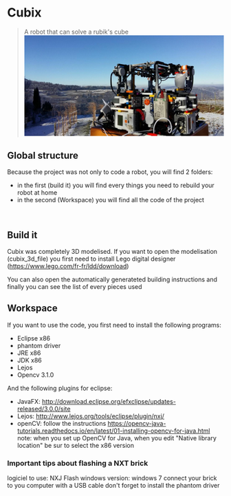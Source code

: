 # Cubix
> A robot that can solve a rubik's cube
![Image cubix](/images/photo_montagne_neige.jpg)
## Global structure

Because the project was not only to code a robot, you will find 2 folders:
* in the first (build it) you will find every things you need to rebuild your robot at home
* in the second (Workspace) you will find all the code of the project
<br/>

## Build it

Cubix was completely 3D modelised. If you want to open the modelisation (cubix_3d_file) you first need to install Lego digital designer (https://www.lego.com/fr-fr/ldd/download)

You can also open the automatically generateted building instructions
and finally you can see the list of every pieces used
<br/>

## Workspace

If you want to use the code, you first need to install the following programs:
* Eclipse x86
* phantom driver
* JRE x86
* JDK x86
* Lejos
* Opencv 3.1.0

And the following plugins for eclipse:

* JavaFX: http://download.eclipse.org/efxclipse/updates-released/3.0.0/site
* Lejos: 	http://www.lejos.org/tools/eclipse/plugin/nxj/
* openCV: follow the instructions https://opencv-java-tutorials.readthedocs.io/en/latest/01-installing-opencv-for-java.html
	note: when you set up OpenCV for Java, when you edit "Native library location" be sur to select the x86 version

### Important tips about flashing a NXT brick

logiciel to use: NXJ Flash
windows version: windows 7
connect your brick to you computer with a USB cable
don't forget to install the phantom driver